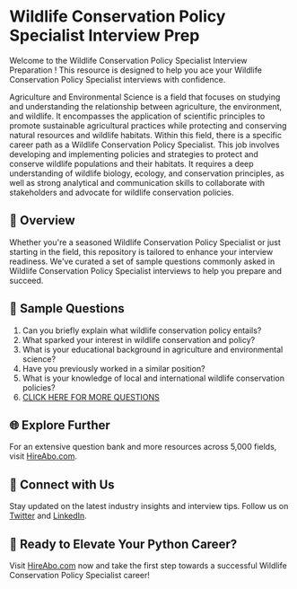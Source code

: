 # Wildlife Conservation Policy Specialist Interview Prep

Welcome to the Wildlife Conservation Policy Specialist Interview Preparation ! This resource is designed to help you ace your Wildlife Conservation Policy Specialist interviews with confidence.

Agriculture and Environmental Science is a field that focuses on studying and understanding the relationship between agriculture, the environment, and wildlife. It encompasses the application of scientific principles to promote sustainable agricultural practices while protecting and conserving natural resources and wildlife habitats. Within this field, there is a specific career path as a Wildlife Conservation Policy Specialist. This job involves developing and implementing policies and strategies to protect and conserve wildlife populations and their habitats. It requires a deep understanding of wildlife biology, ecology, and conservation principles, as well as strong analytical and communication skills to collaborate with stakeholders and advocate for wildlife conservation policies.

## 🚀 Overview

Whether you're a seasoned Wildlife Conservation Policy Specialist or just starting in the field, this repository is tailored to enhance your interview readiness. We've curated a set of sample questions commonly asked in Wildlife Conservation Policy Specialist interviews to help you prepare and succeed.

## 📝 Sample Questions

1. Can you briefly explain what wildlife conservation policy entails?
2. What sparked your interest in wildlife conservation and policy?
3. What is your educational background in agriculture and environmental science?
4. Have you previously worked in a similar position?
5. What is your knowledge of local and international wildlife conservation policies?
6. [CLICK HERE FOR MORE QUESTIONS](https://hireabo.com/job/10_3_42/Wildlife%20Conservation%20Policy%20Specialist)

## 🌐 Explore Further

For an extensive question bank and more resources across 5,000 fields, visit [HireAbo.com](https://www.hireabo.com).

## 📱 Connect with Us

Stay updated on the latest industry insights and interview tips. Follow us on [Twitter](https://twitter.com/hireabo) and [LinkedIn](https://www.linkedin.com/in/hire-abo-3609972a8/).

## 🚀 Ready to Elevate Your Python Career?

Visit [HireAbo.com](https://www.hireabo.com) now and take the first step towards a successful Wildlife Conservation Policy Specialist career!